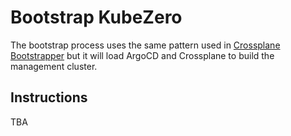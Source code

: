 # Bootstrap KubeZero

The bootstrap process uses the same pattern used in [Crossplane Bootstrapper](https://github.com/DevOpsHiveHQ/crossplane-bootstrapper) but it will load ArgoCD and Crossplane to build the management cluster.

## Instructions

TBA
